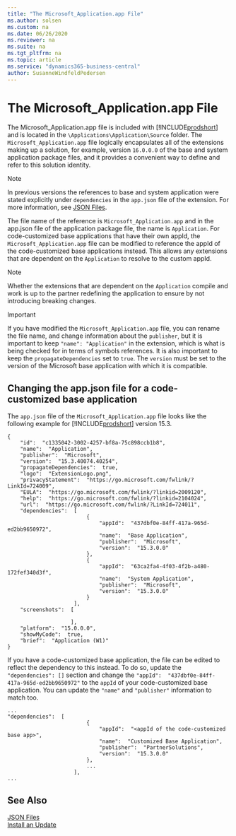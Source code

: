 ```yaml
---
title: "The Microsoft_Application.app File"
ms.author: solsen
ms.custom: na
ms.date: 06/26/2020
ms.reviewer: na
ms.suite: na
ms.tgt_pltfrm: na
ms.topic: article
ms.service: "dynamics365-business-central"
author: SusanneWindfeldPedersen
---
```


# The Microsoft_Application.app File

The Microsoft_Application.app file is included with [!INCLUDE[prodshort](includes/prodshort.md)] and is located in the `\Applications\Application\Source` folder. The `Microsoft_Application.app` file logically encapsulates all of the extensions making up a solution, for example, version `16.0.0.0` of the base and system application package files, and it provides a convenient way to define and refer to this solution identity. 

> [!NOTE]  
> In previous versions the references to base and system application were stated explicitly under `dependencies` in the `app.json` file of the extension. For more information, see [JSON Files](devenv-json-files.md).

The file name of the reference is `Microsoft_Application.app` and in the app.json file of the application package file, the name is `Application`. For code-customized base applications that have their own appId, the `Microsoft_Application.app` file can be modified to reference the appId of the code-customized base applications instead. This allows any extensions that are dependent on the `Application` to resolve to the custom appId. 

> [!NOTE]  
> Whether the extensions that are dependent on the `Application` compile and work is up to the partner redefining the application to ensure by not introducing breaking changes.

> [!IMPORTANT]  
> If you have modified the `Microsoft_Application.app` file, you can rename the file name, and change information about the `publisher`, but it is important to keep `"name": "Application"` in the extension, which is what is being checked for in terms of symbols references. It is also important to keep the `propagateDependencies` set to `true`. The `version` must be set to the version of the Microsoft base application with which it is compatible.

## Changing the app.json file for a code-customized base application

The `app.json` file of the `Microsoft_Application.app` file looks like the following example for [!INCLUDE[prodshort](includes/prodshort.md)] version 15.3.

```
{
    "id":  "c1335042-3002-4257-bf8a-75c898ccb1b8",
    "name":  "Application",
    "publisher":  "Microsoft",
    "version":  "15.3.40074.40254",
    "propagateDependencies":  true,
    "logo":  "ExtensionLogo.png",
    "privacyStatement":  "https://go.microsoft.com/fwlink/?LinkId=724009",
    "EULA":  "https://go.microsoft.com/fwlink/?linkid=2009120",
    "help":  "https://go.microsoft.com/fwlink/?linkid=2104024",
    "url":  "https://go.microsoft.com/fwlink/?LinkId=724011",
    "dependencies":  [
                         {
                             "appId":  "437dbf0e-84ff-417a-965d-ed2bb9650972",
                             "name":  "Base Application",
                             "publisher":  "Microsoft",
                             "version":  "15.3.0.0"
                         },
                         {
                             "appId":  "63ca2fa4-4f03-4f2b-a480-172fef340d3f",
                             "name":  "System Application",
                             "publisher":  "Microsoft",
                             "version":  "15.3.0.0"
                         }
                     ],
    "screenshots":  [

                    ],
    "platform":  "15.0.0.0",
    "showMyCode":  true,
    "brief":  "Application (W1)"
}

```
If you have a code-customized base application, the file can be edited to reflect the dependency to this instead. To do so, update the `"dependencies": []` section and change the `"appId":  "437dbf0e-84ff-417a-965d-ed2bb9650972"` to the `appId` of your code-customized base application. You can update the `"name"` and `"publisher"` information to match too.

```
...
"dependencies":  [
                         {
                             "appId":  "<appId of the code-customized base app>",
                             "name":  "Customized Base Application",
                             "publisher":  "PartnerSolutions",
                             "version":  "15.3.0.0"
                         },
                         ...
                     ],
...
```

## See Also

[JSON Files](devenv-json-files.md)  
[Install an Update](../upgrade/upgrading-cumulative-update-v15.md)  

